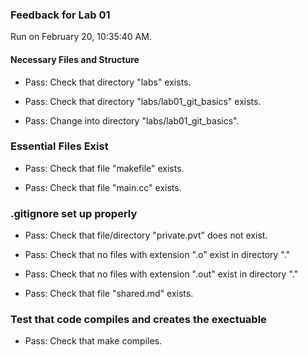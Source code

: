 ### Feedback for Lab 01

Run on February 20, 10:35:40 AM.


#### Necessary Files and Structure

+ Pass: Check that directory "labs" exists.

+ Pass: Check that directory "labs/lab01_git_basics" exists.

+ Pass: Change into directory "labs/lab01_git_basics".


### Essential Files Exist

+ Pass: Check that file "makefile" exists.

+ Pass: Check that file "main.cc" exists.


### .gitignore set up properly

+ Pass: Check that file/directory "private.pvt" does not exist.

+ Pass: Check that no files with extension ".o" exist in directory "."

+ Pass: Check that no files with extension ".out" exist in directory "."

+ Pass: Check that file "shared.md" exists.


### Test that code compiles and creates the exectuable

+ Pass: Check that make compiles.



